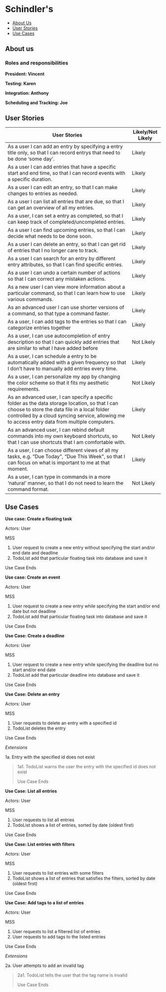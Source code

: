 Schindler's
==============================
- [About Us](about-us)
- [User Stories](user-stories)
- [Use Cases](use-cases)

## About us

### Roles and responsibilities
**President: Vincent**

**Testing: Karen**

**Integration: Anthony**

**Scheduling and Tracking: Joe**


## User Stories
| User Stories | Likely/Not Likely |
| ------ | ----------- |
|As a user I can add an entry by specifying a entry title only, so that I can record entrys that need to be done ‘some day’.|Likely
|As a user I can add entries that have a specific start and end time, so that I can record events with a specific duration.|Likely|
|As a user I can edit an entry, so that I can make changes to entries as needed.|Likely|
|As a user I can list all entries that are due, so that I can get an overview of all my entries.|Likely|
|As a user, I can set a entry as completed, so that I can keep track of completed/uncompleted entries.|Likely|
|As a user I can find upcoming entries, so that I can decide what needs to be done soon.|Likely|
|As a user I can delete an entry, so that I can get rid of entries that I no longer care to track.|Likely|
|As a user I can search for an entry by different entry attributes, so that I can find specific entries.|Likely|
|As a user I can undo a certain number of actions so that I can correct any mistaken actions.|Likely|
|As a new user I can view more information about a particular command, so that I can learn how to use various commands.|Likely|
|As an advanced user I can use shorter versions of a command, so that type a command faster.|Likely|
|As a user, I can add tags to the entries so that I can categorize entries together|Likely|
|As a user, I can use autocompletion of entry description so that I can quickly add entries that are similar to what I have added before|Not Likely|
|As a user, I can schedule a entry to be automatically added with a given frequency so that I don’t have to manually add entries every time.|Likely|
|As a user, I can personalize my app by changing the color scheme so that it fits my aesthetic requirements.|Not Likely|
|As an advanced user, I can specify a specific folder as the data storage location, so that I can choose to store the data file in a local folder controlled by a cloud syncing service, allowing me to access entry data from multiple computers.|Likely|
|As an advanced user, I can rebind default commands into my own keyboard shortcuts, so that I can use shortcuts that I am comfortable with.|Not Likely|
|As a user, I can choose different views of all my tasks, e.g. “Due Today”, “Due This Week”, so that I can focus on what is important to me at that moment.|Likely|
|As a user, I can type in commands in a more ‘natural’ manner, so that I do not need to learn the command format.|Not Likely|

## Use Cases

**Use case: Create a floating task**

Actors: User

MSS

1. User request to create a new entry without specifying the start and/or end date and deadline
2. TodoList add that particular floating task into database and save it

  Use Case Ends

**Use case: Create an event**

Actors: User

MSS

1. User request to create a new entry while specifying the start and/or end date but not deadline
2. TodoList add that particular floating task into database and save it

  Use Case Ends

**Use Case: Create a deadline**

Actors: User

MSS

1. User request to create a new entry while specifying the deadline but no start and/or end date
2. TodoList add that particular deadline into database and save it

  Use Case Ends

**Use Case: Delete an entry**

Actors: User

MSS

1. User requests to delete an entry with a specified id
2. TodoList deletes the entry

  Use Case Ends

*Extensions*

1a. Entry with the specified id does not exist
> 1a1. TodoList warns the user the entry with the specified id does not exist
> 
> Use Case Ends

**Use Case: List all entries**

Actors: User

MSS

1. User requests to list all entries
2. TodoList shows a list of entries, sorted by date (oldest first)

  Use Case Ends

**Use Case: List entries with filters**

Actors: User

MSS

1. User requests to list entries with some filters
2. TodoList shows a list of entries that satisfies the filters, sorted by date (oldest first)

  Use Case Ends

**Use Case: Add tags to a list of entries**

Actors: User

MSS

1. User requests to list a filtered list of entries
2. User requests to add tags to the listed entries

  Use Case Ends

*Extensions*

2a. User attempts to add an invalid tag
>2a1. TodoList tells the user that the tag name is invalid
>
>Use Case Ends
